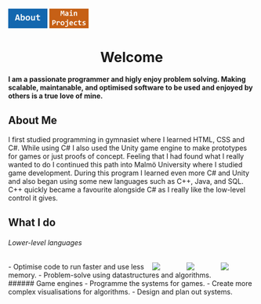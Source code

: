 [<img src="About Button.jpg" alt="ABOUT" width="80"/>](index.md)
[<img src="Main Button.jpg" alt="MAIN PROJECTS" width="80"/>](MainProjects.md)

<h1 align="center"> Welcome </h1>

**I am a passionate programmer and higly enjoy problem solving. Making scalable, maintanable, and optimised software to be used and enjoyed by others is a true love of mine.**

## About Me
I first studied programming in gymnasiet where I learned HTML, CSS and C#. While using C# I also used the Unity game engine to make prototypes for games or just proofs of concept. Feeling that I had found what I really wanted to do I continued this path into Malmö University where I studied game development. During this program I learned even more C# and Unity and also began using some new languages such as C++, Java, and SQL. C++ quickly became a favourite alongside C# as I really like the low-level control it gives.

##  What I do
###### Lower-level languages
<img src="https://www.vectorlogo.zone/logos/java/java-ar21.png" align="right" width="70">
<img src="https://upload.wikimedia.org/wikipedia/commons/thumb/1/18/ISO_C%2B%2B_Logo.svg/1822px-ISO_C%2B%2B_Logo.svg.png" align="right" width="70">
<img src="https://seeklogo.com/images/C/c-sharp-c-logo-02F17714BA-seeklogo.com.png" align="right" width="70">
- Optimise code to run faster and use less memory.
- Problem-solve using datastructures and algorithms.
<br clear="right"/>
###### Game engines
- Programme the systems for games.
- Create more complex visualisations for algorithms.
- Design and plan out systems.